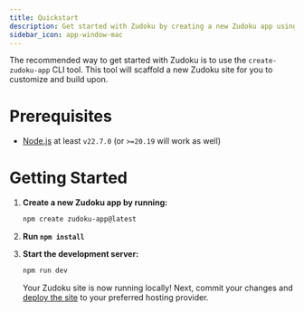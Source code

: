 ```yaml
---
title: Quickstart
description: Get started with Zudoku by creating a new Zudoku app using the `create-zudoku-app` tool.
sidebar_icon: app-window-mac
---
```


The recommended way to get started with Zudoku is to use the `create-zudoku-app` CLI tool. This tool will scaffold a new Zudoku site for you to customize and build upon.

# Prerequisites

- [Node.js](https://nodejs.org/) at least `v22.7.0` (or `>=20.19` will work as well)

# Getting Started

<Stepper>

1. **Create a new Zudoku app by running:**

   ```bash
   npm create zudoku-app@latest
   ```

1. **Run `npm install`**
1. **Start the development server:**

   ```bash
   npm run dev
   ```

   Your Zudoku site is now running locally! Next, commit your changes and [deploy the site](./deployment.md) to your preferred hosting provider.

</Stepper>
